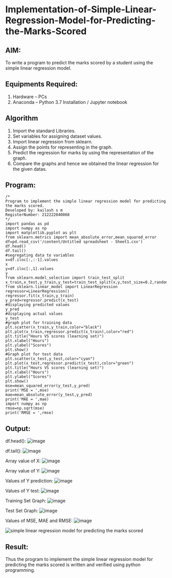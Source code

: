 # Implementation-of-Simple-Linear-Regression-Model-for-Predicting-the-Marks-Scored

## AIM:
To write a program to predict the marks scored by a student using the simple linear regression model.

## Equipments Required:
1. Hardware – PCs
2. Anaconda – Python 3.7 Installation / Jupyter notebook

## Algorithm
1. Import the standard Libraries.
2. Set variables for assigning dataset values.
3. Import linear regression from sklearn.
4. Assign the points for representing in the graph.
5. Predict the regression for marks by using the representation of the graph.
6. Compare the graphs and hence we obtained the linear regression for the
given datas. 

## Program:
```
/*
Program to implement the simple linear regression model for predicting the marks scored.
Developed by: kailash s m  
RegisterNumber: 212222040068 
*/
import pandas as pd
import numpy as np
import matplotlib.pyplot as plt
from sklearn.metrics import mean_absolute_error,mean_squared_error
df=pd.read_csv('/content/Untitled spreadsheet - Sheet1.csv')
df.head()
df.tail()
#segregating data to variables
x=df.iloc[:,:-1].values
x
y=df.iloc[:,1].values
y
from sklearn.model_selection import train_test_split
x_train,x_test,y_train,y_test=train_test_split(x,y,test_size=0.2,random_state=0)
from sklearn.linear_model import LinearRegression
regressor=LinearRegression()
regressor.fit(x_train,y_train)
y_pred=regressor.predict(x_test)
#displaying predicted values
y_pred
#displaying actual values
y_test
#graph plot for training data
plt.scatter(x_train,y_train,color="black")
plt.plot(x_train,regressor.predict(x_train),color="red")
plt.title("Hours VS scores (learning set)")
plt.xlabel("Hours")
plt.ylabel("Scores")
plt.show()
#Graph plot for test data
plt.scatter(x_test,y_test,color="cyan")
plt.plot(x_test,regressor.predict(x_test),color="green")
plt.title("Hours VS scores (learning set)")
plt.xlabel("Hours")
plt.ylabel("Scores")
plt.show()
mse=mean_squared_error(y_test,y_pred)
print('MSE = ',mse)
mae=mean_absolute_error(y_test,y_pred)
print('MAE = ',mae)
import numpy as np
rmse=np.sqrt(mse)
print('RMSE = ',rmse)
```

## Output:
df.head():
 ![image](https://github.com/kailashmuthukumaran/Implementation-of-Simple-Linear-Regression-Model-for-Predicting-the-Marks-Scored/assets/123893976/34a5d955-db1e-4c15-9cf7-c33dffc4cdb8)

df.tail():
![image](https://github.com/kailashmuthukumaran/Implementation-of-Simple-Linear-Regression-Model-for-Predicting-the-Marks-Scored/assets/123893976/3217d8f6-e32f-4f04-b312-a9921df58d31)


Array value of X:
![image](https://github.com/kailashmuthukumaran/Implementation-of-Simple-Linear-Regression-Model-for-Predicting-the-Marks-Scored/assets/123893976/f2cc20ae-3374-453c-804d-671621aca509)

Array value of Y:
![image](https://github.com/kailashmuthukumaran/Implementation-of-Simple-Linear-Regression-Model-for-Predicting-the-Marks-Scored/assets/123893976/a9e79f64-fd91-4dc0-bdd1-a387a04598e7)

Values of Y prediction:
![image](https://github.com/kailashmuthukumaran/Implementation-of-Simple-Linear-Regression-Model-for-Predicting-the-Marks-Scored/assets/123893976/a7cbb95d-8a74-47fd-8745-1e2d1b1ac035)

Values of Y test:
![image](https://github.com/kailashmuthukumaran/Implementation-of-Simple-Linear-Regression-Model-for-Predicting-the-Marks-Scored/assets/123893976/229fcef4-b7f4-4aed-9dca-280fc5e2fea4)

Training Set Graph:
![image](https://github.com/kailashmuthukumaran/Implementation-of-Simple-Linear-Regression-Model-for-Predicting-the-Marks-Scored/assets/123893976/5544f494-cda6-4b98-96ed-e64b8c4d2169)


Test Set Graph:
![image](https://github.com/kailashmuthukumaran/Implementation-of-Simple-Linear-Regression-Model-for-Predicting-the-Marks-Scored/assets/123893976/59a9a47e-c8c3-4f20-9642-00b715284f48)

Values of MSE, MAE and RMSE:
![image](https://github.com/kailashmuthukumaran/Implementation-of-Simple-Linear-Regression-Model-for-Predicting-the-Marks-Scored/assets/123893976/5a248a40-719f-4bb2-b7cc-c89234353321)





![simple linear regression model for predicting the marks scored](sam.png)


## Result:
Thus the program to implement the simple linear regression model for predicting the marks scored is written and verified using python programming.
